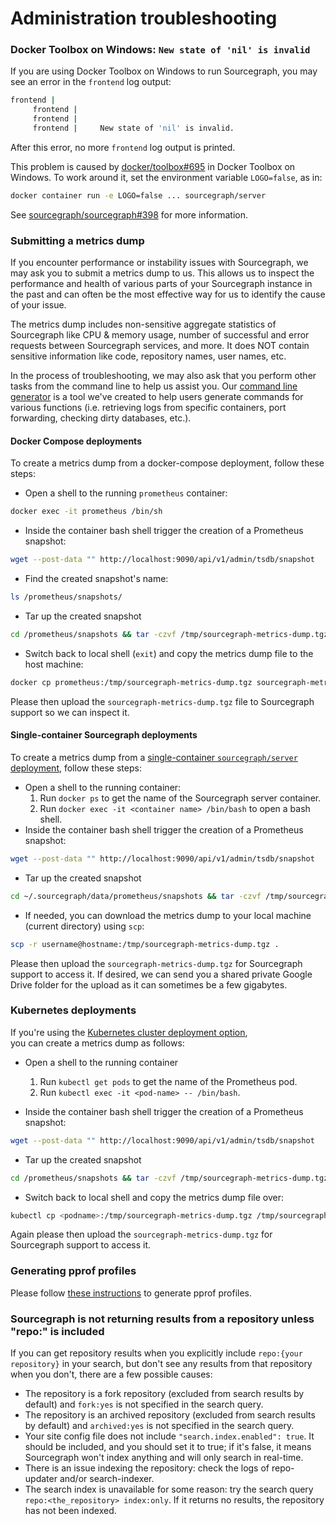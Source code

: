 # Administration troubleshooting

### Docker Toolbox on Windows: `New state of 'nil' is invalid`

If you are using Docker Toolbox on Windows to run Sourcegraph, you may see an error in the `frontend` log output:

```bash
frontend |
     frontend |
     frontend |
     frontend |     New state of 'nil' is invalid.
```

After this error, no more `frontend` log output is printed.

This problem is caused by [docker/toolbox#695](https://github.com/docker/toolbox/issues/695#issuecomment-356218801) in Docker Toolbox on Windows. To work around it, set the environment variable `LOGO=false`, as in:

```bash
docker container run -e LOGO=false ... sourcegraph/server
```

See [sourcegraph/sourcegraph#398](https://github.com/sourcegraph/sourcegraph/issues/398) for more information.

### Submitting a metrics dump

If you encounter performance or instability issues with Sourcegraph, we may ask you to submit a metrics dump to us. This allows us to inspect the performance and health of various parts of your Sourcegraph instance in the past and can often be the most effective way for us to identify the cause of your issue.

The metrics dump includes non-sensitive aggregate statistics of Sourcegraph like CPU & memory usage, number of successful and error requests between Sourcegraph services, and more. It does NOT contain sensitive information like code, repository names, user names, etc.

In the process of troubleshooting, we may also ask that you perform other tasks from the command line to help us assist you. Our [command line generator](https://sourcegraph.github.io/support-generator/) is a tool we've created to help users generate commands for various functions (i.e. retrieving logs from specific containers, port forwarding, checking dirty databases, etc.).

#### Docker Compose deployments

To create a metrics dump from a docker-compose deployment, follow these steps:

* Open a shell to the running `prometheus` container:

```sh
docker exec -it prometheus /bin/sh
```

* Inside the container bash shell trigger the creation of a Prometheus snapshot:  

```sh
wget --post-data "" http://localhost:9090/api/v1/admin/tsdb/snapshot
```

* Find the created snapshot's name:

```sh
ls /prometheus/snapshots/
```

* Tar up the created snapshot

```sh
cd /prometheus/snapshots && tar -czvf /tmp/sourcegraph-metrics-dump.tgz <snapshot-name>
```

* Switch back to local shell (`exit`) and copy the metrics dump file to the host machine:

```sh
docker cp prometheus:/tmp/sourcegraph-metrics-dump.tgz sourcegraph-metrics-dump.tgz
```

Please then upload the `sourcegraph-metrics-dump.tgz` file to Sourcegraph support so we can inspect it.

#### Single-container Sourcegraph deployments

To create a metrics dump from a [single-container `sourcegraph/server` deployment](install/docker/index.md), follow these steps:

* Open a shell to the running container:
    1. Run `docker ps` to get the name of the Sourcegraph server container.
    1. Run `docker exec -it <container name> /bin/bash` to open a bash shell.
* Inside the container bash shell trigger the creation of a Prometheus snapshot:  

```sh
wget --post-data "" http://localhost:9090/api/v1/admin/tsdb/snapshot
```

* Tar up the created snapshot

```sh
cd ~/.sourcegraph/data/prometheus/snapshots && tar -czvf /tmp/sourcegraph-metrics-dump.tgz <snapshot-name>
```

* If needed, you can download the metrics dump to your local machine (current directory) using `scp`:

```sh
scp -r username@hostname:/tmp/sourcegraph-metrics-dump.tgz .
```

Please then upload the `sourcegraph-metrics-dump.tgz` for Sourcegraph support to access it. If desired, we can send you a shared private Google Drive folder for the upload as it can sometimes be a few gigabytes.

### Kubernetes deployments

If you're using the [Kubernetes cluster deployment option](https://github.com/sourcegraph/deploy-sourcegraph),  
you can create a metrics dump as follows:

* Open a shell to the running container
    1. Run `kubectl get pods` to get the name of the Prometheus pod.
    1. Run `kubectl exec -it <pod-name> -- /bin/bash`.

* Inside the container bash shell trigger the creation of a Prometheus snapshot:  

```sh
wget --post-data "" http://localhost:9090/api/v1/admin/tsdb/snapshot
```

* Tar up the created snapshot

```sh
cd /prometheus/snapshots && tar -czvf /tmp/sourcegraph-metrics-dump.tgz <snapshot-name>
```

* Switch back to local shell and copy the metrics dump file over:

```sh
kubectl cp <podname>:/tmp/sourcegraph-metrics-dump.tgz /tmp/sourcegraph-metrics-dump.tgz
```

Again please then upload the `sourcegraph-metrics-dump.tgz` for Sourcegraph support to access it.

### Generating pprof profiles

Please follow [these instructions](pprof.md) to generate pprof profiles.

### Sourcegraph is not returning results from a repository unless "repo:" is included

If you can get repository results when you explicitly include `repo:{your repository}` in your search, but don't see any results from that repository when you don't, there are a few possible causes: 

- The repository is a fork repository (excluded from search results by default) and `fork:yes` is not specified in the search query.
- The repository is an archived repository (excluded from search results by default) and `archived:yes` is not specified in the search query.
- Your site config file does not include `"search.index.enabled": true`. It should be included, and you should set it to true; if it's false, it means Sourcegraph won't index anything and will only search in real-time.
- There is an issue indexing the repository: check the logs of repo-updater and/or search-indexer.
- The search index is unavailable for some reason: try the search query `repo:<the_repository> index:only`. If it returns no results, the repository has not been indexed.
